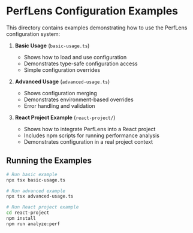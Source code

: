 # PerfLens Configuration Examples

This directory contains examples demonstrating how to use the PerfLens configuration system:

1. **Basic Usage** (`basic-usage.ts`)

   - Shows how to load and use configuration
   - Demonstrates type-safe configuration access
   - Simple configuration overrides

2. **Advanced Usage** (`advanced-usage.ts`)

   - Shows configuration merging
   - Demonstrates environment-based overrides
   - Error handling and validation

3. **React Project Example** (`react-project/`)
   - Shows how to integrate PerfLens into a React project
   - Includes npm scripts for running performance analysis
   - Demonstrates configuration in a real project context

## Running the Examples

```bash
# Run basic example
npx tsx basic-usage.ts

# Run advanced example
npx tsx advanced-usage.ts

# Run React project example
cd react-project
npm install
npm run analyze:perf
```
